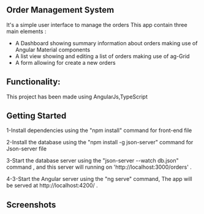 ## Order Management System

It's a simple user interface to manage the orders
This app contain three main elements :

- A Dashboard showing summary information about orders making use of Angular Material components
- A list view showing and editing a list of orders making use of ag-Grid
- A form allowing for create a new orders 


## Functionality:
This project has been made using AngularJs,TypeScript

## Getting Started

1-Install dependencies using the "npm install" command for front-end file

2-Install the database using the "npm install -g json-server" command for Json-server file

3-Start the database server using the "json-server --watch db.json" command , and this server will running on 'http://localhost:3000/orders' .

4-3-Start the Angular server using the "ng serve" command, The app will be served at http://localhost:4200/ .


## Screenshots
